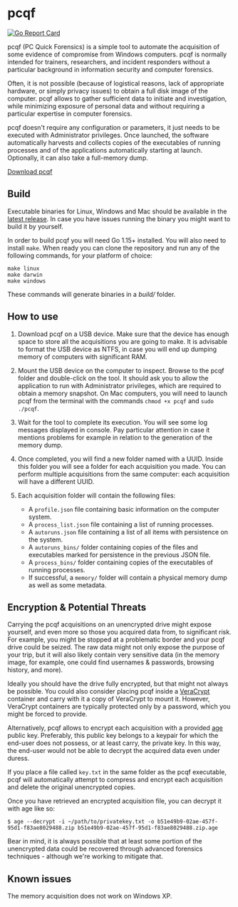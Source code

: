# pcqf

[![Go Report Card](https://goreportcard.com/badge/github.com/botherder/pcqf)](https://goreportcard.com/report/github.com/botherder/pcqf)

pcqf (PC Quick Forensics) is a simple tool to automate the acquisition of some evidence of compromise from Windows computers. pcqf is normally intended for trainers, researchers, and incident responders without a particular background in information security and computer forensics.

Often, it is not possible (because of logistical reasons, lack of appropriate hardware, or simply privacy issues) to obtain a full disk image of the computer. pcqf allows to gather sufficient data to initiate and investigation, while minimizing exposure of personal data and without requiring a particular expertise in computer forensics.

pcqf doesn't require any configuration or parameters, it just needs to be executed with Administrator privileges. Once launched, the software automatically harvests and collects copies of the executables of running processes and of the applications automatically starting at launch. Optionally, it can also take a full-memory dump.

[Download pcqf](https://github.com/botherder/pcqf/releases/latest)

## Build

Executable binaries for Linux, Windows and Mac should be available in the [latest release](https://github.com/botherder/pcqf/releases/latest). In case you have issues running the binary you might want to build it by yourself.

In order to build pcqf you will need Go 1.15+ installed. You will also need to install `make`. When ready you can clone the repository and run any of the following commands, for your platform of choice:

    make linux
    make darwin
    make windows

These commands will generate binaries in a *build/* folder.

## How to use

1. Download pcqf on a USB device. Make sure that the device has enough space to store all the acquisitions you are going to make. It is advisable to format the USB device as NTFS, in case you will end up dumping memory of computers with significant RAM.

2. Mount the USB device on the computer to inspect. Browse to the pcqf folder and double-click on the tool. It should ask you to allow the application to run with Administrator privileges, which are required to obtain a memory snapshot. On Mac computers, you will need to launch pcqf from the terminal with the commands `chmod +x pcqf` and `sudo ./pcqf`.

3. Wait for the tool to complete its execution. You will see some log messages displayed in console. Pay particular attention in case it mentions problems for example in relation to the generation of the memory dump.

4. Once completed, you will find a new folder named with a UUID. Inside this folder you will see a folder for each acquisition you made. You can perform multiple acquisitions from the same computer: each acquisition will have a different UUID.

5. Each acquisition folder will contain the following files:

    - A `profile.json` file containing basic information on the computer system.
    - A `process_list.json` file containing a list of running processes.
    - A `autoruns.json` file containing a list of all items with persistence on the system.
    - A `autoruns_bins/` folder containing copies of the files and executables marked for persistence in the previous JSON file.
    - A `process_bins/` folder containing copies of the executables of running processes.
    - If successful, a `memory/` folder will contain a physical memory dump as well as some metadata.

## Encryption & Potential Threats

Carrying the pcqf acquisitions on an unencrypted drive might expose yourself, and even more so those you acquired data from, to significant risk. For example, you might be stopped at a problematic border and your pcqf drive could be seized. The raw data might not only expose the purpose of your trip, but it will also likely contain very sensitive data (in the memory image, for example, one could find usernames & passwords, browsing history, and more).

Ideally you should have the drive fully encrypted, but that might not always be possible. You could also consider placing pcqf inside a [VeraCrypt](https://www.veracrypt.fr/) container and carry with it a copy of VeraCrypt to mount it. However, VeraCrypt containers are typically protected only by a password, which you might be forced to provide.

Alternatively, pcqf allows to encrypt each acquisition with a provided [age](https://age-encryption.org) public key. Preferably, this public key belongs to a keypair for which the end-user does not possess, or at least carry, the private key. In this way, the end-user would not be able to decrypt the acquired data even under duress.

If you place a file called `key.txt` in the same folder as the pcqf executable, pcqf will automatically attempt to compress and encrypt each acquisition and delete the original unencrypted copies.

Once you have retrieved an encrypted acquisition file, you can decrypt it with age like so:

```
$ age --decrypt -i ~/path/to/privatekey.txt -o b51e49b9-02ae-457f-95d1-f83ae8029488.zip b51e49b9-02ae-457f-95d1-f83ae8029488.zip.age
```

Bear in mind, it is always possible that at least some portion of the unencrypted data could be recovered through advanced forensics techniques - although we're working to mitigate that.

## Known issues

The memory acquisition does not work on Windows XP.

